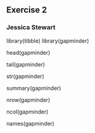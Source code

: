 ## Exercise 2
### Jessica Stewart

library(tibble)
library(gapminder)

head(gapminder)

tail(gapminder)

str(gapminder)

summary(gapminder)

nrow(gapminder)

ncol(gapminder)

names(gapminder)